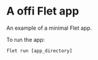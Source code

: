 # A offi Flet app

An example of a minimal Flet app.

To run the app:

```
flet run [app_directory]
```